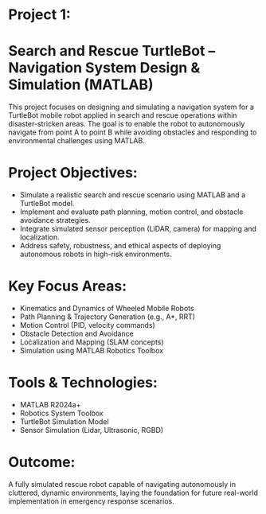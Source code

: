 # Project 1: 
  # Search and Rescue TurtleBot – Navigation System Design & Simulation (MATLAB)
  This project focuses on designing and simulating a navigation system for a TurtleBot mobile robot applied in search and rescue operations within disaster-stricken areas. The goal is to enable the robot to 
  autonomously navigate from point A to point B while avoiding obstacles and responding to environmental challenges using MATLAB.

# Project Objectives:
- Simulate a realistic search and rescue scenario using MATLAB and a TurtleBot model.
- Implement and evaluate path planning, motion control, and obstacle avoidance strategies.
- Integrate simulated sensor perception (LiDAR, camera) for mapping and localization.
- Address safety, robustness, and ethical aspects of deploying autonomous robots in high-risk environments.

# Key Focus Areas:
- Kinematics and Dynamics of Wheeled Mobile Robots
- Path Planning & Trajectory Generation (e.g., A*, RRT)
- Motion Control (PID, velocity commands)
- Obstacle Detection and Avoidance
- Localization and Mapping (SLAM concepts)
- Simulation using MATLAB Robotics Toolbox

# Tools & Technologies:
- MATLAB R2024a+
- Robotics System Toolbox
- TurtleBot Simulation Model
- Sensor Simulation (Lidar, Ultrasonic, RGBD)

# Outcome:
A fully simulated rescue robot capable of navigating autonomously in cluttered, dynamic environments, laying the foundation for future real-world implementation in emergency response scenarios.
